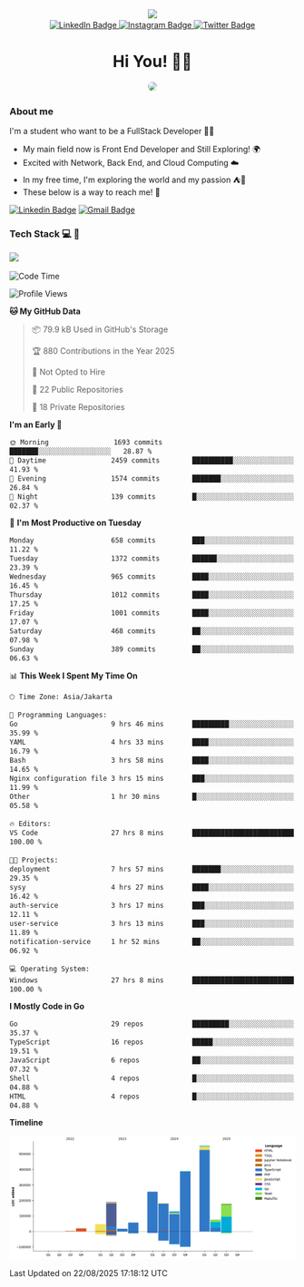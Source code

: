 <div>
  <div id="header" align="center">
      <img src="https://media.giphy.com/media/nFLW7PNGgN3lI68rdv/giphy.gif" width="100"/>
      <div id="badges" style="margin-bottom:20px">
        <a href="https://www.linkedin.com/in/daffadon/">
          <img src="https://img.shields.io/badge/LinkedIn-blue?style=for-the-badge&logo=linkedin&logoColor=white" alt="LinkedIn Badge"/>
        </a>
        <a href="https://www.instagram.com/daffadon_/">
          <img src="https://img.shields.io/badge/Instagram-E4405F?style=for-the-badge&logo=instagram&logoColor=white" alt="Instagram Badge"/>
        </a>
        <a href="https://twitter.com/daffadon_">
          <img src="https://img.shields.io/badge/Twitter-blue?style=for-the-badge&logo=twitter&logoColor=white" alt="Twitter Badge"/>
        </a>
      </div>
    <h1>Hi You! 🙌🙌</h1>
    <img src="https://media.giphy.com/media/rJsMvyk7AHHiW9qKLM/giphy.gif" height=200 style="border-radius:10px" />
  </div>
</div>

### About me

I'm a student who want to be a FullStack Developer 🧑‍💻

- My main field now is Front End Developer and Still Exploring! 🌍
- Excited with Network, Back End, and Cloud Computing ☁️
- In my free time, I'm exploring the world and my passion ⛺🍵
- These below is a way to reach me! 🏃

[![Linkedin Badge](https://skillicons.dev/icons?i=linkedin)](www.linkedin.com/in/daffadon)
[![Gmail Badge](https://skillicons.dev/icons?i=gmail)](https://mail.google.com/mail/?view=cm&fs=1&to=daffaputranarendra9@gmail.com)

### Tech Stack 💻 📘

<img src="https://skillicons.dev/icons?i=java,html,css,javascript,typescript,golang,react,next,express,vite,tailwind,mui,prisma,mongodb,mysql,firebase,jest,git,jenkins,docker,kubernetes,github,postman,prometheus,grafana,gcp,vscode,arch,&perline=9"/>

<!--START_SECTION:waka-->
![Code Time](http://img.shields.io/badge/Code%20Time-291%20hrs%2019%20mins-blue)

![Profile Views](http://img.shields.io/badge/Profile%20Views-1-blue)

**🐱 My GitHub Data** 

> 📦 79.9 kB Used in GitHub's Storage 
 > 
> 🏆 880 Contributions in the Year 2025
 > 
> 🚫 Not Opted to Hire
 > 
> 📜 22 Public Repositories 
 > 
> 🔑 18 Private Repositories 
 > 
**I'm an Early 🐤** 

```text
🌞 Morning                1693 commits        ███████░░░░░░░░░░░░░░░░░░   28.87 % 
🌆 Daytime                2459 commits        ██████████░░░░░░░░░░░░░░░   41.93 % 
🌃 Evening                1574 commits        ███████░░░░░░░░░░░░░░░░░░   26.84 % 
🌙 Night                  139 commits         █░░░░░░░░░░░░░░░░░░░░░░░░   02.37 % 
```
📅 **I'm Most Productive on Tuesday** 

```text
Monday                   658 commits         ███░░░░░░░░░░░░░░░░░░░░░░   11.22 % 
Tuesday                  1372 commits        ██████░░░░░░░░░░░░░░░░░░░   23.39 % 
Wednesday                965 commits         ████░░░░░░░░░░░░░░░░░░░░░   16.45 % 
Thursday                 1012 commits        ████░░░░░░░░░░░░░░░░░░░░░   17.25 % 
Friday                   1001 commits        ████░░░░░░░░░░░░░░░░░░░░░   17.07 % 
Saturday                 468 commits         ██░░░░░░░░░░░░░░░░░░░░░░░   07.98 % 
Sunday                   389 commits         ██░░░░░░░░░░░░░░░░░░░░░░░   06.63 % 
```


📊 **This Week I Spent My Time On** 

```text
🕑︎ Time Zone: Asia/Jakarta

💬 Programming Languages: 
Go                       9 hrs 46 mins       █████████░░░░░░░░░░░░░░░░   35.99 % 
YAML                     4 hrs 33 mins       ████░░░░░░░░░░░░░░░░░░░░░   16.79 % 
Bash                     3 hrs 58 mins       ████░░░░░░░░░░░░░░░░░░░░░   14.65 % 
Nginx configuration file 3 hrs 15 mins       ███░░░░░░░░░░░░░░░░░░░░░░   11.99 % 
Other                    1 hr 30 mins        █░░░░░░░░░░░░░░░░░░░░░░░░   05.58 % 

🔥 Editors: 
VS Code                  27 hrs 8 mins       █████████████████████████   100.00 % 

🐱‍💻 Projects: 
deployment               7 hrs 57 mins       ███████░░░░░░░░░░░░░░░░░░   29.35 % 
sysy                     4 hrs 27 mins       ████░░░░░░░░░░░░░░░░░░░░░   16.42 % 
auth-service             3 hrs 17 mins       ███░░░░░░░░░░░░░░░░░░░░░░   12.11 % 
user-service             3 hrs 13 mins       ███░░░░░░░░░░░░░░░░░░░░░░   11.89 % 
notification-service     1 hr 52 mins        ██░░░░░░░░░░░░░░░░░░░░░░░   06.92 % 

💻 Operating System: 
Windows                  27 hrs 8 mins       █████████████████████████   100.00 % 
```

**I Mostly Code in Go** 

```text
Go                       29 repos            █████████░░░░░░░░░░░░░░░░   35.37 % 
TypeScript               16 repos            █████░░░░░░░░░░░░░░░░░░░░   19.51 % 
JavaScript               6 repos             ██░░░░░░░░░░░░░░░░░░░░░░░   07.32 % 
Shell                    4 repos             █░░░░░░░░░░░░░░░░░░░░░░░░   04.88 % 
HTML                     4 repos             █░░░░░░░░░░░░░░░░░░░░░░░░   04.88 % 
```



**Timeline**

![Lines of Code chart](https://raw.githubusercontent.com/Daffadon/Daffadon/main/assets/bar_graph.png)


 Last Updated on 22/08/2025 17:18:12 UTC
<!--END_SECTION:waka-->
